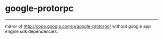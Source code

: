 # google-protorpc
--------------

mirror of http://code.google.com/p/google-protorpc/ without google app engine sdk dependencies.
